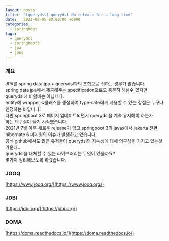 ```yaml
---
layout: posts 
title:  "[querydsl] querydsl No release for a long time"
date:   2023-09-05 00:00:00 +0900 
categories: 
  - springboot
tags:
  - querydsl
  - springboot3
  - jpa
  - jooq
---
```

### 개요
JPA를 spring data jpa + querydsl과의 조합으로 접하는 경우가 많습니다.  
spring data jpa에서 제공해주는 specification으로도 충분히 해낼수 있지만  
querydsl에 비할바는 아닙니다.  
entity에 wrapper Q클래스를 생성하여 type-safe하게 사용할 수 있는 장점은 누구나 인정하는 바입니다.  
다만 springboot 3로 메이저 업데이트되면서 querydsl을 계속 유지해야 하는가  
하는 의구심이 들기 시작했습니다.  
2021년 7월 이후 새로운 release가 없고 springboot 3의 javax에서 jakarta 전환, hibernate 6 미지원의 이슈가 발생하고 있습니다.  
공식 github에서도 많은 유저들이 querydsl의 지속성에 대해 의구심을 가지고 있는것 가운데..  
querydsl을 대체할 수 있는 라이브러리는 무엇이 있을까요?  
몇가지 정리해보도록 하겠습니다.

### JOOQ
[https://www.jooq.org/](https://www.jooq.org/)  

### JDBI
[https://jdbi.org/](https://jdbi.org/)

### DOMA
[https://doma.readthedocs.io/](https://doma.readthedocs.io/)
